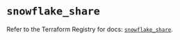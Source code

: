 # `snowflake_share`

Refer to the Terraform Registry for docs: [`snowflake_share`](https://registry.terraform.io/providers/snowflake-labs/snowflake/0.94.0/docs/resources/share).
